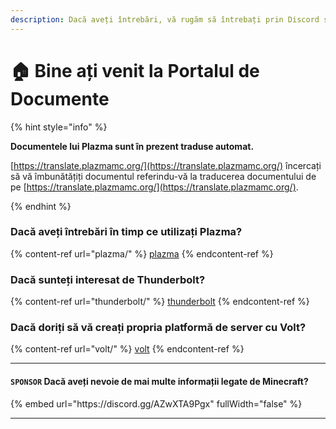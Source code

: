 ```yaml
---
description: Dacă aveți întrebări, vă rugăm să întrebați prin Discord sau GitHub Issues.
---
```


# 🏠 Bine ați venit la Portalul de Documente

{% hint style="info" %}

**Documentele lui Plazma sunt în prezent traduse automat.**

[https://translate.plazmamc.org/](https://translate.plazmamc.org/) încercați să vă îmbunătățiți documentul referindu-vă la traducerea documentului de pe [https://translate.plazmamc.org/](https://translate.plazmamc.org/).

{% endhint %}

### Dacă aveți întrebări în timp ce utilizați Plazma?

{% content-ref url="plazma/" %}
[plazma](plazma/)
{% endcontent-ref %}

### Dacă sunteți interesat de Thunderbolt?

{% content-ref url="thunderbolt/" %}
[thunderbolt](thunderbolt/)
{% endcontent-ref %}

### Dacă doriți să vă creați propria platformă de server cu Volt?

{% content-ref url="volt/" %}
[volt](volt/)
{% endcontent-ref %}

***

#### `SPONSOR` Dacă aveți nevoie de mai multe informații legate de Minecraft? <a href="#etc-1" id="etc-1"></a>

{% embed url="https\://discord.gg/AZwXTA9Pgx" fullWidth="false" %}

***

